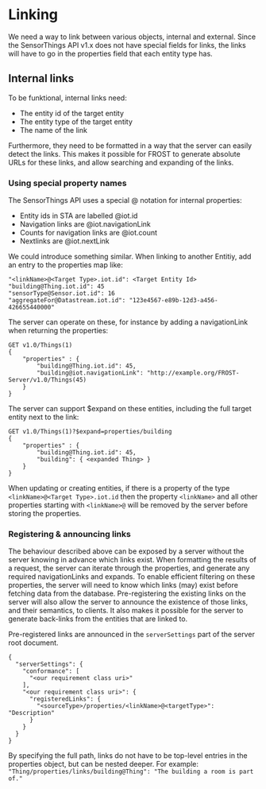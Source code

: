 # Linking

We need a way to link between various objects, internal and external. 
Since the SensorThings API v1.x does not have special fields for links, the links will have to go in the properties field that each entity type has.

## Internal links

To be funktional, internal links need:
- The entity id of the target entity
- The entity type of the target entity
- The name of the link

Furthermore, they need to be formatted in a way that the server can easily detect the links.
This makes it possible for FROST to generate absolute URLs for these links, and allow searching and expanding of the links.

### Using special property names

The SensorThings API uses a special @ notation for internal properties:
- Entity ids in STA are labelled @iot.id
- Navigation links are <TargetEntityType>@iot.navigationLink
- Counts for navigation links are <TargetEntityType>@iot.count
- Nextlinks are @iot.nextLink

We could introduce something similar. When linking to another Entitiy, add an entry to the properties map like:

    "<linkName>@<Target Type>.iot.id": <Target Entity Id>
    "building@Thing.iot.id": 45
    "sensorType@Sensor.iot.id": 16
    "aggregateFor@Datastream.iot.id": "123e4567-e89b-12d3-a456-426655440000"

The server can operate on these, for instance by adding a navigationLink when returning the properties:

    GET v1.0/Things(1)
    {
        "properties" : {
            "building@Thing.iot.id": 45,
            "building@iot.navigationLink": "http://example.org/FROST-Server/v1.0/Things(45)
        }
    }

The server can support $expand on these entities, including the full target entity next to the link:

    GET v1.0/Things(1)?$expand=properties/building
    {
        "properties" : {
            "building@Thing.iot.id": 45,
            "building": { <expanded Thing> }
        }
    }

When updating or creating entities, if there is a property of the type `<linkName>@<Target Type>.iot.id` then the property `<linkName>` and all other properties starting with `<linkName>@` will be removed by the server before storing the properties.


### Registering & announcing links

The behaviour described above can be exposed by a server without the server knowing in advance which links exist.
When formatting the results of a request, the server can iterate through the properties, and generate any required navigationLinks and expands.
To enable efficient filtering on these properties, the server will need to know which links (may) exist before fetching data from the database.
Pre-registering the existing links on the server will also allow the server to announce the existence of those links, and their semantics, to clients.
It also makes it possible for the server to generate back-links from the entities that are linked to.

Pre-registered links are announced in the `serverSettings` part of the server root document.

    {
      "serverSettings": {
        "conformance": [
          "<our requirement class uri>"
        ],
        "<our requirement class uri>": {
          "registeredLinks": {
            "<sourceType>/properties/<linkName>@<targetType>": "Description"
          }
        }
      }
    }

By specifying the full path, links do not have to be top-level entries in the properties object, but can be nested deeper.
For example: `"Thing/properties/links/building@Thing": "The building a room is part of."`




